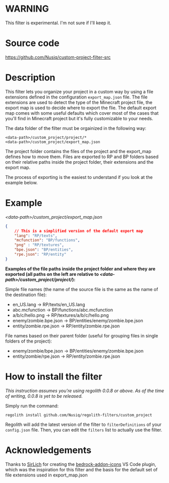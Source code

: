 # WARNING
This filter is experimental. I'm not sure if I'll keep it.

# Source code
https://github.com/Nusiq/custom-project-filter-src

# Description
This filter lets you organize your project in a custom way by using a file
extensions defined in the configuration `export_map.json` file. The file
extensions are used to detect the type of the Minecraft project file, the
export map is used to decide where to export the flie. The default export map
comes with some useful defaults which cover most of the cases that you'll find
in Minecraft project but it's fully customizable to your needs.

The data folder of the filter must be orgainized in the following way:
```
<data-path>/custom_project/project/*
<data-path>/custom_project/export_map.json
```
The project folder contains the files of the project and the export_map defines
how to move them. Files are exported to RP and BP folders based on their
relative paths inside the project folder, their extensions and the export map.

The process of exporting is the easiest to understand if you look at the
example below.

# Example
_\<data-path\>/custom_project/export_map.json_
```json
{
    // This is a simplified version of the default export map
    "lang": "RP/texts",
    "mcfunction": "BP/functions",
    "png" : "RP/textures",
    "bpe.json": "BP/entities",
    "rpe.json": "RP/entity"
}
```

**Examples of the file paths inside the project folder and where they are
exported (all paths on the left are relative to 
_\<data-path\>/custom_project/project/_):**


Simple file names (the name of the source file is the same as the name of the
destination file):
- en_US.lang -> RP/texts/en_US.lang
- abc.mcfunction -> BP/functions/abc.mcfunction
- a/b/c/hello.png -> RP/textures/a/b/c/hello.png
- enemy/zombie.bpe.json -> BP/entities/enemy/zombie.bpe.json
- entity/zombie.rpe.json -> RP/entity/zombie.rpe.json

File names based on their parent folder (useful for grouping files in single
folders of the project):
- enemy/zombie/bpe.json -> BP/entities/enemy/zombie.bpe.json
- entity/zombie/rpe.json -> RP/entity/zombie.rpe.json




# How to install the filter
_This instruction assumes you're using regolith 0.0.8 or above. As of the time
of writing, 0.0.8 is yet to be released._

Simply run the command:
```
regolith install github.com/Nusiq/regolith-filters/custom_project
```

Regolith will add the latest version of the filter to `filterDefinitions` of
your `config.json` file. Then, you can edit the `filters` list to actually
use the filter.

# Acknowledgements
Thanks to [SirLich](https://github.com/SirLich) for creating the
[bedrock-addon-icons](https://github.com/SirLich/bedrock-addon-icons) VS
Code plugin, which was the inspiration for this filter and the basis for
the default set of file extensions used in export_map.json

